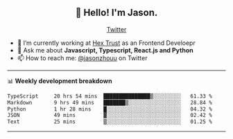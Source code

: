 <h2 align="center">👋 Hello! I'm Jason.</h2>
<p align="center">
  <a href="https://twitter.com/jasonzhouu">Twitter</a>
</p>


- 🔭 I’m currently working at [Hex Trust](https://hextrust.com/) as an Frontend Develoepr
- 💬 Ask me about **Javascript, Typescript, React.js and Python**
- 📫 How to reach me: [@jasonzhouu](https://twitter.com/jasonzhouu) on Twitter

-------

📊 **Weekly development breakdown**
<!--START_SECTION:waka-->

```txt
TypeScript     20 hrs 54 mins  ███████████████▒░░░░░░░░░   61.33 %
Markdown       9 hrs 49 mins   ███████▒░░░░░░░░░░░░░░░░░   28.84 %
Python         1 hr 28 mins    █░░░░░░░░░░░░░░░░░░░░░░░░   04.32 %
JSON           49 mins         ▓░░░░░░░░░░░░░░░░░░░░░░░░   02.42 %
Text           25 mins         ▒░░░░░░░░░░░░░░░░░░░░░░░░   01.25 %
```

<!--END_SECTION:waka-->

-------
